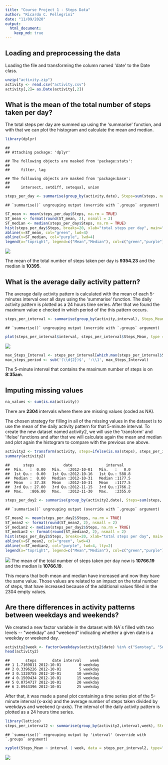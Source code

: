 ```yaml
---
title: "Course Project 1 - Steps Data"
author: "Ricardo C. Pellegrini"
date: "11/09/2020"
output: 
  html_document:
    keep_md: true
---
```


## Loading and preprocessing the data
Loading the file and transforming the column named 'date' to the Date class.

```r
unzip("activity.zip")
activity <- read.csv("activity.csv")
activity[,2]= as.Date(activity[,2])
```

## What is the mean of the total number of steps taken per day?

The total steps per day are summed up using the 'summarise' function, and with that we can plot the histogram and calculate the mean and median.


```r
library(dplyr)
```

```
## 
## Attaching package: 'dplyr'
```

```
## The following objects are masked from 'package:stats':
## 
##     filter, lag
```

```
## The following objects are masked from 'package:base':
## 
##     intersect, setdiff, setequal, union
```

```r
steps_per_day <- summarise(group_by(activity,date), Steps=sum(steps, na.rm = TRUE))
```

```
## `summarise()` ungrouping output (override with `.groups` argument)
```

```r
ST_mean <- mean(steps_per_day$Steps, na.rm = TRUE)
ST_mean <- format(round(ST_mean, 2), nsmall = 2)
ST_median <- median(steps_per_day$Steps, na.rm = TRUE)
hist(steps_per_day$Steps, breaks=20, xlab="total steps per day", main="Frequency of steps per day", xlim = c(0,25000))
abline(v=ST_mean, col="green", lwd=4)
abline(v=ST_median, col="purple", lwd=4)
legend(x="topright", legend=c("Mean","Median"), col=c("green","purple"), bty="n", lwd=2.5)
```

![](PA1_template_files/figure-html/unnamed-chunk-2-1.png)<!-- -->

The mean of the total number of steps taken per day is **9354.23** and the median is **10395**.



## What is the average daily activity pattern?

The average daily activity pattern is calculated with the mean of each 5-minutes interval over all days using the 'summarise' function. The daily activity pattern is plotted as a 24 hours time series. After that we found the maximum value e checked in which period of the this pattern occurs.


```r
steps_per_interval <- summarise(group_by(activity,interval), Steps_Mean=mean(steps, na.rm = TRUE))
```

```
## `summarise()` ungrouping output (override with `.groups` argument)
```

```r
plot(steps_per_interval$interval, steps_per_interval$Steps_Mean, type = "l", xlab="24 Hours Period Separated in 5 Minutes Interval (hhmm format)", main="Daily Activity Pattern", ylab = "Mean of the Steps"  , xlim = c(0,2400))
```

![](PA1_template_files/figure-html/unnamed-chunk-3-1.png)<!-- -->

```r
max_Steps_Interval <- steps_per_interval[which.max(steps_per_interval$Steps_Mean),1]
max_steps_period <- sub('(\\d{2})$', ':\\1', max_Steps_Interval)
```
The 5-minute interval that contains the maximum number of steps is on **8:35am**.

## Imputing missing values


```r
na_values <- sum(is.na(activity))
```
There are **2304** intervals where there are missing values (coded as NA).

The chosen strategy for filling in all of the missing values in the dataset is to use the mean of the daily activity pattern for that 5-minute interval. To create the new dataset named activity2, we will use the 'transform' and 'ifelse' functions and after that we will calculate again the mean and median and plot again the histogram to compare with the previous one above. 


```r
activity2 <- transform(activity, steps=ifelse(is.na(steps), steps_per_interval$Steps_Mean, steps))
summary(activity2)
```

```
##      steps             date               interval     
##  Min.   :  0.00   Min.   :2012-10-01   Min.   :   0.0  
##  1st Qu.:  0.00   1st Qu.:2012-10-16   1st Qu.: 588.8  
##  Median :  0.00   Median :2012-10-31   Median :1177.5  
##  Mean   : 37.38   Mean   :2012-10-31   Mean   :1177.5  
##  3rd Qu.: 27.00   3rd Qu.:2012-11-15   3rd Qu.:1766.2  
##  Max.   :806.00   Max.   :2012-11-30   Max.   :2355.0
```


```r
steps_per_day2 <- summarise(group_by(activity2,date), Steps=sum(steps, na.rm = TRUE))
```

```
## `summarise()` ungrouping output (override with `.groups` argument)
```

```r
ST_mean2 <- mean(steps_per_day2$Steps, na.rm = TRUE)
ST_mean2 <- format(round(ST_mean2, 2), nsmall = 2)
ST_median2 <- median(steps_per_day2$Steps, na.rm = TRUE)
ST_median2 <- format(round(ST_median2, 2), nsmall = 2)
hist(steps_per_day2$Steps, breaks=20, xlab="total steps per day", main="Frequency of steps per day", ylim=c(0,20) ,xlim = c(0,25000))
abline(v=ST_mean2, col="green", lwd=4)
abline(v=ST_median2, col="purple", lwd=4, lty=2)
legend(x="topright", legend=c("Mean","Median"), col=c("green","purple"), bty="n", lwd=2.5)
```

![](PA1_template_files/figure-html/unnamed-chunk-6-1.png)<!-- -->
The mean of the total number of steps taken per day now is **10766.19** and the median is **10766.19**.

This means that both mean and median have increased and now they have the same value. Those values are related to an impact on the total number of steps, that have increased because of the additional values filled in the 2304 empty values.

## Are there differences in activity patterns between weekdays and weekends?

We created a new factor variable in the dataset with NA´s filled with two levels -- "weekday" and "weekend" indicating whether a given date is a weekday or weekend day.


```r
activity2$week <- factor(weekdays(activity2$date) %in% c("Samstag", "Sonntag"), labels = c("weekday", "weekend"))
head(activity2)
```

```
##       steps       date interval    week
## 1 1.7169811 2012-10-01        0 weekday
## 2 0.3396226 2012-10-01        5 weekday
## 3 0.1320755 2012-10-01       10 weekday
## 4 0.1509434 2012-10-01       15 weekday
## 5 0.0754717 2012-10-01       20 weekday
## 6 2.0943396 2012-10-01       25 weekday
```

After that, it was made a panel plot containing a time series plot of the 5-minute interval (x-axis) and the average number of steps taken divided by weekdays and weekend (y-axis). The interval of the daily activity pattern is plotted as a 24 hours time series.


```r
library(lattice)
steps_per_interval2 <- summarise(group_by(activity2,interval,week), Steps_Mean=mean(steps, na.rm = TRUE))
```

```
## `summarise()` regrouping output by 'interval' (override with `.groups` argument)
```

```r
xyplot(Steps_Mean ~ interval | week, data = steps_per_interval2, type="l", main= "Daily Activity Pattern" ,layout = c(1,2))
```

![](PA1_template_files/figure-html/unnamed-chunk-8-1.png)<!-- -->


